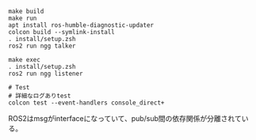 ```
make build
make run
apt install ros-humble-diagnostic-updater
colcon build --symlink-install
. install/setup.zsh
ros2 run ngg talker
```
```
make exec
. install/setup.zsh
ros2 run ngg listener
```
```
# Test
# 詳細なログありtest
colcon test --event-handlers console_direct+
```

ROS2はmsgがinterfaceになっていて、pub/sub間の依存関係が分離されている。





